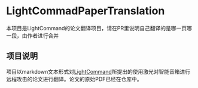 # LightCommadPaperTranslation
本项目是LightCommand的论文翻译项目，请在PR里说明自己翻译的是哪一页哪一段，由作者进行合并

## 项目说明
项目以markdown文本形式对[LightCommand](https://lightcommands.com/)所提出的使用激光对智能音箱进行远程攻击的论文进行翻译。论文的原始PDF已经在仓库中。